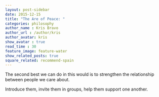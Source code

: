 ```yaml
---
layout: post-sidebar
date: 2015-12-15
title: "The Are of Peace: "
categories: philosophy
author_name : Kris Bravo
author_url : /author/kris
author_avatar: kris
show_avatar : true
read_time : 30
feature_image: feature-water
show_related_posts: true
square_related: recommend-spain
---
```


The second best we can do in this would is to strengthen the relationship between people we care about. 

Introduce them, invite them in groups, help them support one another.
